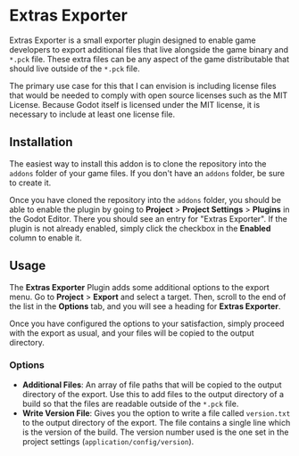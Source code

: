 ﻿# Extras Exporter
Extras Exporter is a small exporter plugin designed to enable game developers to export additional files that live 
alongside the game binary and `*.pck` file. These extra files can be any aspect of the game distributable that should
live outside of the `*.pck` file.

The primary use case for this that I can envision is including license files that would be needed to comply with open
source licenses such as the MIT License. Because Godot itself is licensed under the MIT license, it is necessary to
include at least one license file.

## Installation
The easiest way to install this addon is to clone the repository into the `addons` folder of your game files. If you
don't have an `addons` folder, be sure to create it.

Once you have cloned the repository into the `addons` folder, you should be able to enable the plugin by going to
**Project** > **Project Settings** > **Plugins** in the Godot Editor. There you should see an entry for "Extras Exporter".
If the plugin is not already enabled, simply click the checkbox in the **Enabled** column to enable it.

## Usage
The **Extras Exporter** Plugin adds some additional options to the export menu. Go to **Project** > **Export** and 
select a target. Then, scroll to the end of the list in the **Options** tab, and you will see a heading for **Extras 
Exporter**.

Once you have configured the options to your satisfaction, simply proceed with the export as usual, and your files will
be copied to the output directory.

### Options

* **Additional Files**: An array of file paths that will be copied to the output directory of the export. Use this to
    add files to the output directory of a build so that the files are readable outside of the `*.pck` file.
* **Write Version File**: Gives you the option to write a file called `version.txt` to the output directory of the export.
    The file contains a single line which is the version of the build. The version number used is the one set in the
    project settings (`application/config/version`).
